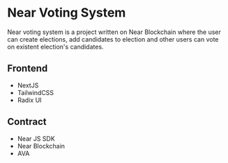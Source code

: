 # Near Voting System

Near voting system is a project written on Near Blockchain where the user can create elections, add candidates to election and other users can vote on existent election's candidates.

## Frontend
- NextJS
- TailwindCSS
- Radix UI

## Contract
- Near JS SDK
- Near Blockchain
- AVA
